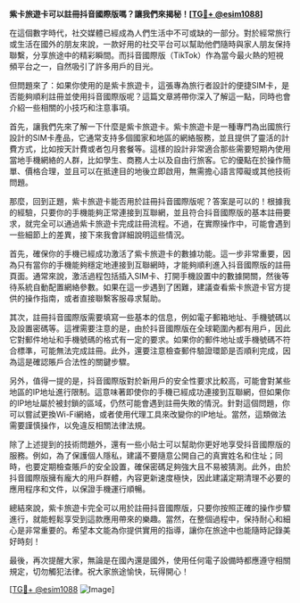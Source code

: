**紫卡旅遊卡可以註冊抖音國際版嗎？讓我們來揭秘！[[TG💪+ @esim1088](https://t.me/s/esim1088)]**

在這個數字時代，社交媒體已經成為人們生活中不可或缺的一部分。對於經常旅行或生活在國外的朋友來說，一款好用的社交平台可以幫助他們隨時與家人朋友保持聯繫，分享旅途中的精彩瞬間。而抖音國際版（TikTok）作為當今最火熱的短視頻平台之一，自然吸引了許多用戶的目光。

但問題來了：如果你使用的是紫卡旅遊卡，這張專為旅行者設計的便捷SIM卡，是否能夠順利註冊並使用抖音國際版呢？這篇文章將帶你深入了解這一點，同時也會介紹一些相關的小技巧和注意事項。

首先，讓我們先來了解一下什麼是紫卡旅遊卡。紫卡旅遊卡是一種專門為出國旅行設計的SIM卡產品，它通常支持多個國家和地區的網絡服務，並且提供了靈活的計費方式，比如按天計費或者包月套餐等。這樣的設計非常適合那些需要短期內使用當地手機網絡的人群，比如學生、商務人士以及自由行旅客。它的優點在於操作簡單、價格合理，並且可以在抵達目的地後立即啟用，無需擔心語言障礙或其他技術問題。

那麼，回到正題，紫卡旅遊卡能否用於註冊抖音國際版呢？答案是可以的！根據我的經驗，只要你的手機能夠正常連接到互聯網，並且符合抖音國際版的基本註冊要求，就完全可以通過紫卡旅遊卡完成註冊流程。不過，在實際操作中，可能會遇到一些細節上的差異，接下來我會詳細說明這些情況。

首先，確保你的手機已經成功激活了紫卡旅遊卡的數據功能。這一步非常重要，因為只有當你的手機能夠穩定地連接到互聯網時，才能夠順利進入抖音國際版的註冊頁面。通常來說，激活過程包括插入SIM卡、打開手機設置中的數據開關，然後等待系統自動配置網絡參數。如果在這一步遇到了困難，建議查看紫卡旅遊卡官方提供的操作指南，或者直接聯繫客服尋求幫助。

其次，註冊抖音國際版需要填寫一些基本的信息，例如電子郵箱地址、手機號碼以及設置密碼等。這裡需要注意的是，由於抖音國際版在全球範圍內都有用戶，因此它對郵件地址和手機號碼的格式有一定的要求。如果你的郵件地址或手機號碼不符合標準，可能無法完成註冊。此外，還要注意檢查郵件驗證環節是否順利完成，因為這是確認賬戶合法性的關鍵步驟。

另外，值得一提的是，抖音國際版對於新用戶的安全性要求比較高，可能會對某些地區的IP地址進行限制。這意味著即使你的手機已經成功連接到互聯網，但如果你的IP地址屬於被封鎖的區域，仍然可能會遇到註冊失敗的情況。針對這個問題，你可以嘗試更換Wi-Fi網絡，或者使用代理工具來改變你的IP地址。當然，這類做法需要謹慎操作，以免違反相關法律法規。

除了上述提到的技術問題外，還有一些小貼士可以幫助你更好地享受抖音國際版的服務。例如，為了保護個人隱私，建議不要隨意公開自己的真實姓名和住址；同時，也要定期檢查賬戶的安全設置，確保密碼足夠強大且不易被猜測。此外，由於抖音國際版擁有龐大的用戶群體，內容更新速度極快，因此建議定期清理不必要的應用程序和文件，以保證手機運行順暢。

總結來說，紫卡旅遊卡完全可以用於註冊抖音國際版，只要你按照正確的操作步驟進行，就能輕鬆享受到這款應用帶來的樂趣。當然，在整個過程中，保持耐心和細心是非常重要的。希望本文能為你提供實用的指導，讓你在旅途中也能隨時記錄美好時刻！

最後，再次提醒大家，無論是在國內還是國外，使用任何電子設備時都應遵守相關規定，切勿觸犯法律。祝大家旅途愉快，玩得開心！

[[TG💪+ @esim1088](https://t.me/s/esim1088) ![Image](https://i.postimg.cc/4NQfJmqS/Snipaste-2025-05-13-00-14-12.png)]